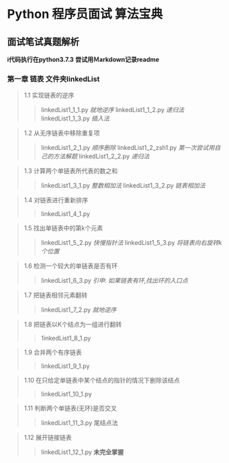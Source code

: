 # Python 程序员面试 算法宝典
## 面试笔试真题解析
**i代码执行在python3.7.3**
**尝试用Ｍarkdown记录readme**

### 第一章 链表 文件夹linkedList

> 1.1 实现链表的逆序
> > linkedList1_1_1.py *就地逆序*
> > linkedList1_1_2.py *递归法*
> > linkedList1_1_3.py *插入法*

> 1.2 从无序链表中移除重复项
> > linkedList1_2_1.py *顺序删除*
> > linkedList1_2_zsh1.py *第一次尝试用自己的方法解题*
> > linkedList1_2_2.py *递归法*

> 1.3 计算两个单链表所代表的数之和
> > linkedList1_3_1.py *整数相加法*
> > linkedList1_3_2.py *链表相加法*

> 1.4 对链表进行重新排序
> > linkedList1_4_1.py

> 1.5 找出单链表中的第k个元素
> > linkedList1_5_2.py *快慢指针法*
> > linkedList1_5_3.py *将链表向右旋转k个位置*

> 1.6 检测一个较大的单链表是否有环
> > linkedList1_6_3.py *引申: 如果链表有环,找出环的入口点*

> 1.7 把链表相邻元素翻转
> > linkedList1_7_2.py *就地逆序*

> 1.8 把链表以K个结点为一组进行翻转
> > 1inkedList1_8_1.py

> 1.9 合并两个有序链表
> > linkedList1_9_1.py

> 1.10 在只给定单链表中某个结点的指针的情况下删除该结点
> > linkedList1_10_1.py

> 1.11 判断两个单链表(无环)是否交叉
> > linkedList1_11_3.py 尾结点法

> 1.12 展开链接链表
> > linkedList1_12_1.py **未完全掌握**